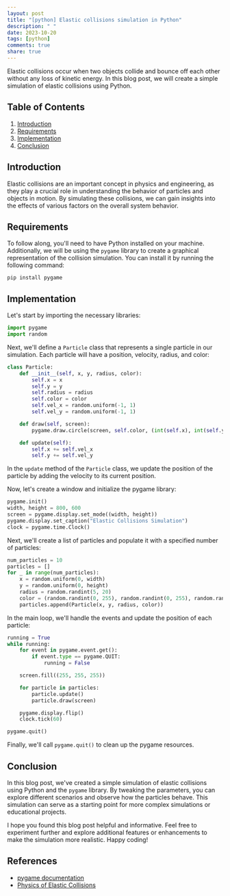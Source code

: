 ```yaml
---
layout: post
title: "[python] Elastic collisions simulation in Python"
description: " "
date: 2023-10-20
tags: [python]
comments: true
share: true
---
```


Elastic collisions occur when two objects collide and bounce off each other without any loss of kinetic energy. In this blog post, we will create a simple simulation of elastic collisions using Python.

## Table of Contents
1. [Introduction](#introduction)
2. [Requirements](#requirements)
3. [Implementation](#implementation)
4. [Conclusion](#conclusion)

## Introduction <a name="introduction"></a>
Elastic collisions are an important concept in physics and engineering, as they play a crucial role in understanding the behavior of particles and objects in motion. By simulating these collisions, we can gain insights into the effects of various factors on the overall system behavior.

## Requirements <a name="requirements"></a>
To follow along, you'll need to have Python installed on your machine. Additionally, we will be using the `pygame` library to create a graphical representation of the collision simulation. You can install it by running the following command:

```
pip install pygame
```

## Implementation <a name="implementation"></a>
Let's start by importing the necessary libraries:

```python
import pygame
import random
```

Next, we'll define a `Particle` class that represents a single particle in our simulation. Each particle will have a position, velocity, radius, and color:

```python
class Particle:
    def __init__(self, x, y, radius, color):
        self.x = x
        self.y = y
        self.radius = radius
        self.color = color
        self.vel_x = random.uniform(-1, 1)
        self.vel_y = random.uniform(-1, 1)

    def draw(self, screen):
        pygame.draw.circle(screen, self.color, (int(self.x), int(self.y)), self.radius)

    def update(self):
        self.x += self.vel_x
        self.y += self.vel_y
```

In the `update` method of the `Particle` class, we update the position of the particle by adding the velocity to its current position.

Now, let's create a window and initialize the pygame library:

```python
pygame.init()
width, height = 800, 600
screen = pygame.display.set_mode((width, height))
pygame.display.set_caption("Elastic Collisions Simulation")
clock = pygame.time.Clock()
```

Next, we'll create a list of particles and populate it with a specified number of particles:

```python
num_particles = 10
particles = []
for _ in range(num_particles):
    x = random.uniform(0, width)
    y = random.uniform(0, height)
    radius = random.randint(5, 20)
    color = (random.randint(0, 255), random.randint(0, 255), random.randint(0, 255))
    particles.append(Particle(x, y, radius, color))
```

In the main loop, we'll handle the events and update the position of each particle:

```python
running = True
while running:
    for event in pygame.event.get():
        if event.type == pygame.QUIT:
            running = False

    screen.fill((255, 255, 255))

    for particle in particles:
        particle.update()
        particle.draw(screen)

    pygame.display.flip()
    clock.tick(60)

pygame.quit()
```

Finally, we'll call `pygame.quit()` to clean up the pygame resources.

## Conclusion <a name="conclusion"></a>
In this blog post, we've created a simple simulation of elastic collisions using Python and the `pygame` library. By tweaking the parameters, you can explore different scenarios and observe how the particles behave. This simulation can serve as a starting point for more complex simulations or educational projects.

I hope you found this blog post helpful and informative. Feel free to experiment further and explore additional features or enhancements to make the simulation more realistic. Happy coding!

## References
- [pygame documentation](https://www.pygame.org/docs/)
- [Physics of Elastic Collisions](https://en.wikipedia.org/wiki/Elastic_collision)